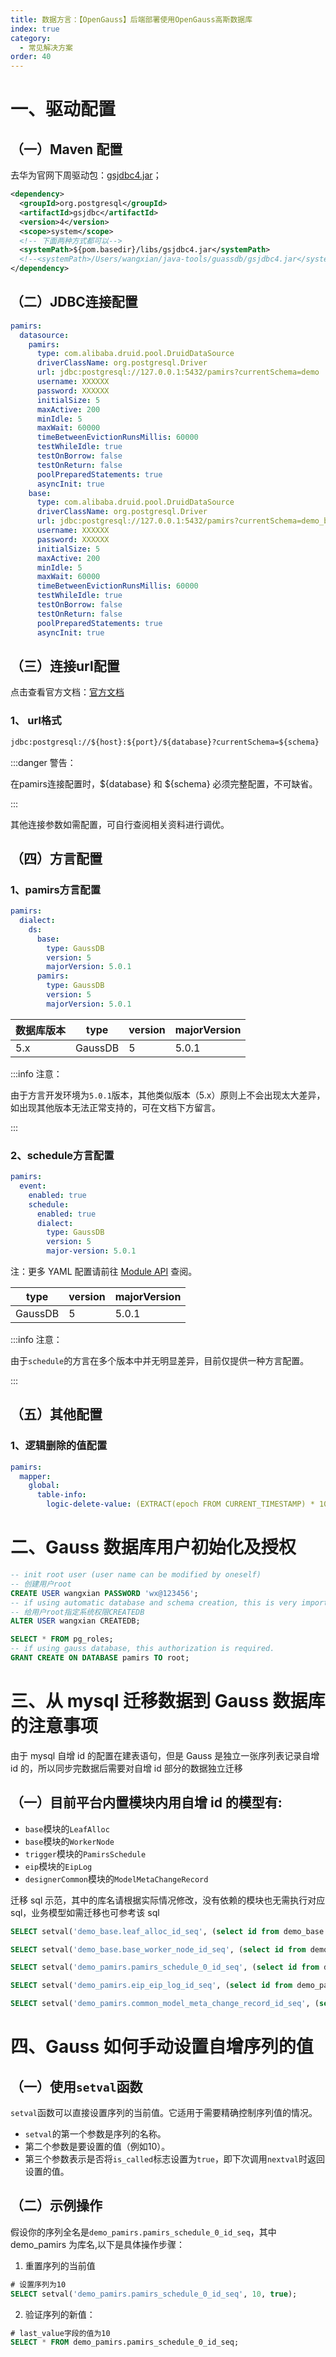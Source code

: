 ```yaml
---
title: 数据方言：【OpenGauss】后端部署使用OpenGauss高斯数据库
index: true
category:
  - 常见解决方案
order: 40
---
```


# 一、驱动配置
## （一）Maven 配置
去华为官网下周驱动包：[gsjdbc4.jar](https://support.huaweicloud.com/mgtg-dws/dws_01_0032.html)；

```xml
<dependency>
  <groupId>org.postgresql</groupId>
  <artifactId>gsjdbc</artifactId>
  <version>4</version>
  <scope>system</scope>
  <!-- 下面两种方式都可以-->
  <systemPath>${pom.basedir}/libs/gsjdbc4.jar</systemPath>
  <!--<systemPath>/Users/wangxian/java-tools/guassdb/gsjdbc4.jar</systemPath>-->
</dependency>

```

## （二）JDBC连接配置
```yaml
pamirs:
  datasource:
    pamirs:
      type: com.alibaba.druid.pool.DruidDataSource
      driverClassName: org.postgresql.Driver
      url: jdbc:postgresql://127.0.0.1:5432/pamirs?currentSchema=demo
      username: XXXXXX
      password: XXXXXX
      initialSize: 5
      maxActive: 200
      minIdle: 5
      maxWait: 60000
      timeBetweenEvictionRunsMillis: 60000
      testWhileIdle: true
      testOnBorrow: false
      testOnReturn: false
      poolPreparedStatements: true
      asyncInit: true
    base:
      type: com.alibaba.druid.pool.DruidDataSource
      driverClassName: org.postgresql.Driver
      url: jdbc:postgresql://127.0.0.1:5432/pamirs?currentSchema=demo_base
      username: XXXXXX
      password: XXXXXX
      initialSize: 5
      maxActive: 200
      minIdle: 5
      maxWait: 60000
      timeBetweenEvictionRunsMillis: 60000
      testWhileIdle: true
      testOnBorrow: false
      testOnReturn: false
      poolPreparedStatements: true
      asyncInit: true
```

## （三）连接url配置
点击查看官方文档：[官方文档](https://docs-opengauss.osinfra.cn/zh/docs/5.0.0/docs/GettingStarted/%E8%BF%9E%E6%8E%A5%E6%95%B0%E6%8D%AE%E5%BA%93.html)

### 1、  url格式
```xml
jdbc:postgresql://${host}:${port}/${database}?currentSchema=${schema}
```

:::danger 警告：

在pamirs连接配置时，${database} 和 ${schema} 必须完整配置，不可缺省。

:::

其他连接参数如需配置，可自行查阅相关资料进行调优。

## （四）方言配置
### 1、pamirs方言配置
```yaml
pamirs:
  dialect:
    ds:
      base:
        type: GaussDB
        version: 5
        majorVersion: 5.0.1
      pamirs:
        type: GaussDB
        version: 5
        majorVersion: 5.0.1
```

| 数据库版本 | type | version | majorVersion |
| --- | --- | --- | --- |
| 5.x | GaussDB | 5 | 5.0.1 |


:::info 注意：

由于方言开发环境为`5.0.1`版本，其他类似版本（5.x）原则上不会出现太大差异，如出现其他版本无法正常支持的，可在文档下方留言。

:::

### 2、schedule方言配置
```yaml
pamirs:
  event:
    enabled: true
    schedule:
      enabled: true
      dialect:
        type: GaussDB
        version: 5
        major-version: 5.0.1
```

注：更多 YAML 配置请前往 [Module API](/zh-cn/DevManual/Reference/Back-EndFramework/module-API.md) 查阅。

| type | version | majorVersion |
| --- | --- | --- |
| GaussDB | 5 | 5.0.1 |


:::info 注意：

由于`schedule`的方言在多个版本中并无明显差异，目前仅提供一种方言配置。

:::

## （五）其他配置
### 1、逻辑删除的值配置
```yaml
pamirs:
  mapper:
    global:
      table-info:
        logic-delete-value: (EXTRACT(epoch FROM CURRENT_TIMESTAMP) * 1000000 + EXTRACT(MICROSECONDS FROM CURRENT_TIMESTAMP))::bigint
```

# 二、Gauss 数据库用户初始化及授权
```sql
-- init root user (user name can be modified by oneself)
-- 创建用户root
CREATE USER wangxian PASSWORD 'wx@123456';
-- if using automatic database and schema creation, this is very important.
-- 给用户root指定系统权限CREATEDB
ALTER USER wangxian CREATEDB;

SELECT * FROM pg_roles;
-- if using gauss database, this authorization is required.
GRANT CREATE ON DATABASE pamirs TO root;
```

# 三、从 mysql 迁移数据到 Gauss 数据库的注意事项
由于 mysql 自增 id 的配置在建表语句，但是 Gauss 是独立一张序列表记录自增 id 的，所以同步完数据后需要对自增 id 部分的数据独立迁移

## （一）目前平台内置模块内用自增 id 的模型有:
+ `base`模块的`LeafAlloc`
+ `base`模块的`WorkerNode`
+ `trigger`模块的`PamirsSchedule`
+ `eip`模块的`EipLog`
+ `designerCommon`模块的`ModelMetaChangeRecord`

迁移 sql 示范，其中的库名请根据实际情况修改，没有依赖的模块也无需执行对应 sql，业务模型如需迁移也可参考该 sql

```sql
SELECT setval('demo_base.leaf_alloc_id_seq', (select id from demo_base.leaf_alloc order by id desc limit 1), true);

SELECT setval('demo_base.base_worker_node_id_seq', (select id from demo_base.base_worker_node order by id desc limit 1), true);

SELECT setval('demo_pamirs.pamirs_schedule_0_id_seq', (select id from demo_pamirs.pamirs_schedule_0 order by id desc limit 1), true);

SELECT setval('demo_pamirs.eip_eip_log_id_seq', (select id from demo_pamirs.eip_eip_log order by id desc limit 1), true);

SELECT setval('demo_pamirs.common_model_meta_change_record_id_seq', (select id from demo_pamirs.common_model_meta_change_record order by id desc limit 1), true);
```

# 四、Gauss 如何手动设置自增序列的值
## （一）使用`setval`函数
`setval`函数可以直接设置序列的当前值。它适用于需要精确控制序列值的情况。

+ `setval`的第一个参数是序列的名称。
+ 第二个参数是要设置的值（例如10）。
+ 第三个参数表示是否将`is_called`标志设置为`true`，即下次调用`nextval`时返回设置的值。

## （二）示例操作
假设你的序列全名是`demo_pamirs.pamirs_schedule_0_id_seq`，其中 demo_pamirs 为库名,以下是具体操作步骤：

1. 重置序列的当前值

```sql
# 设置序列为10
SELECT setval('demo_pamirs.pamirs_schedule_0_id_seq', 10, true);
```

2. 验证序列的新值：

```sql
# last_value字段的值为10
SELECT * FROM demo_pamirs.pamirs_schedule_0_id_seq;
```

